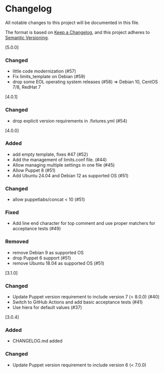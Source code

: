 # Changelog
All notable changes to this project will be documented in this file.

The format is based on [Keep a Changelog](https://keepachangelog.com/en/1.0.0/),
and this project adheres to [Semantic Versioning](https://semver.org/spec/v2.0.0.html).

[5.0.0]
### Changed
- little code modernization (#57)
- Fix limits_template on Debian (#59)
- drop some EOL operating system releases (#58) => Debian 10, CentOS 7/8, RedHat 7

[4.0.1]
### Changed
- drop explicit version requirements in .fixtures.yml (#54)

[4.0.0]
### Added
- add empty template, fixes #47 (#52)
- Add the management of limits.conf file. (#44)
- Allow managing multiple settings in one file (#45)
- Allow Puppet 8 (#51)
- Add Ubuntu 24.04 and Debian 12 as supported OS (#51)
### Changed
- allow puppetlabs/concat < 10 (#51)
### Fixed
- Add line end character for top comment and use proper matchers for acceptance tests (#49)
### Removed
- remove Debian 9 as supported OS
- drop Puppet 6 support (#51)
- remove Ubuntu 18.04 as supported OS (#51)

[3.1.0]
### Changed
- Update Puppet version requirement to include version 7 (< 8.0.0) (#40)
- Switch to GitHub Actions and add basic acceptance tests (#41)
- Use hiera for default values (#37)

[3.0.4]
### Added
- CHANGELOG.md added
### Changed
- Update Puppet version requirement to include version 6 (< 7.0.0)
